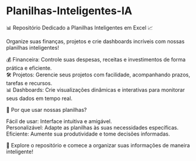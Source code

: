 # Planilhas-Inteligentes-IA
📊 Repositório Dedicado a Planilhas Inteligentes em Excel 📈

Organize suas finanças, projetos e crie dashboards incríveis com nossas planilhas inteligentes!<br/>

💰 Financeira: Controle suas despesas, receitas e investimentos de forma prática e eficiente.<br/>
🛠️ Projetos: Gerencie seus projetos com facilidade, acompanhando prazos, tarefas e recursos.<br/>
📊 Dashboards: Crie visualizações dinâmicas e interativas para monitorar seus dados em tempo real.<br/>

🚀 Por que usar nossas planilhas?

Fácil de usar: Interface intuitiva e amigável.<br/>
Personalizável: Adapte as planilhas às suas necessidades específicas.<br/>
Eficiente: Aumente sua produtividade e tome decisões informadas.<br/>

🔗 Explore o repositório e comece a organizar suas informações de maneira inteligente!<br/>

